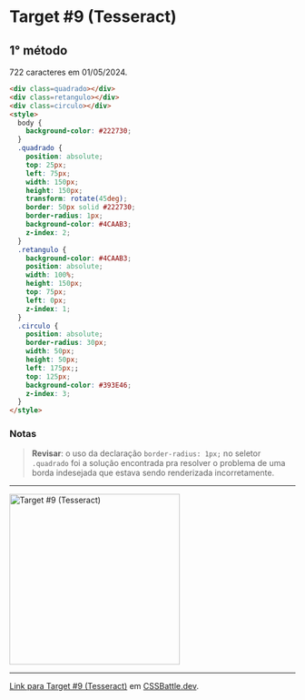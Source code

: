 # Target #9 (Tesseract)

## 1° método

722 caracteres em 01/05/2024.

```HTML
<div class=quadrado></div>
<div class=retangulo></div>
<div class=circulo></div>
<style>
  body {
    background-color: #222730;
  }
  .quadrado {
    position: absolute;
    top: 25px;
    left: 75px;
    width: 150px;
    height: 150px;
    transform: rotate(45deg);
    border: 50px solid #222730;
    border-radius: 1px;
    background-color: #4CAAB3;
    z-index: 2;
  }
  .retangulo {
    background-color: #4CAAB3;
    position: absolute;
    width: 100%;
    height: 150px;
    top: 75px;
    left: 0px;
    z-index: 1;
  }
  .circulo {
    position: absolute;
    border-radius: 30px;
    width: 50px;
    height: 50px;
    left: 175px;;
    top: 125px;
    background-color: #393E46;
    z-index: 3;
  }
</style>
```

### Notas

> **Revisar**: o uso da declaração `border-radius: 1px;` no seletor `.quadrado` foi a solução encontrada pra resolver o problema de uma borda indesejada que estava sendo renderizada incorretamente.

---
<img src="https://cssbattle.dev/targets/9.png" title="Target #9 (Tesseract)" width="300px">

---

[Link para Target #9 (Tesseract)](https://cssbattle.dev/play/9) em [CSSBattle.dev](https://cssbattle.dev/).